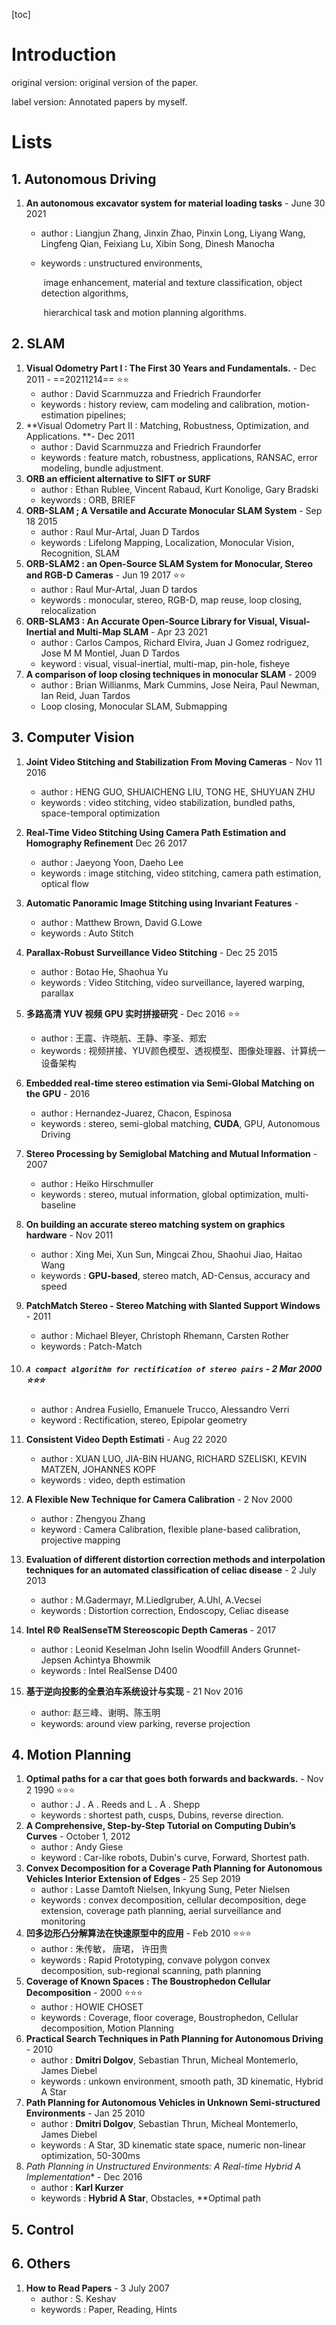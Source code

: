 [toc]

# Introduction

original version: original version of the paper.

label version: Annotated papers by myself.

# Lists

## 1. Autonomous Driving

 1. **An autonomous excavator system for material loading tasks** - June 30 2021

    * author : Liangjun Zhang,  Jinxin Zhao, Pinxin Long, Liyang Wang, Lingfeng Qian, Feixiang Lu, Xibin Song, Dinesh Manocha

    * keywords : unstructured environments, 

      ​					image enhancement,  material and texture classification, object detection algorithms, 

      ​					hierarchical task and motion planning algorithms.

## 2. SLAM

1. **Visual Odometry Part I : The First 30 Years and Fundamentals.** - Dec 2011 - ==20211214==  :star::star:
   * author : David Scarnmuzza and Friedrich Fraundorfer
   * keywords : history review, cam modeling and calibration, motion-estimation pipelines;
2. **Visual Odometry Part II : Matching, Robustness, Optimization, and Applications. **- Dec 2011
   * author : David Scarnmuzza and Friedrich Fraundorfer
   * keywords : feature match, robustness, applications, RANSAC, error modeling, bundle adjustment.
3. **ORB an efficient alternative to SIFT or SURF**
   * author : Ethan Rublee, Vincent Rabaud, Kurt Konolige, Gary Bradski
   * keywords : ORB, BRIEF
4. **ORB-SLAM ; A Versatile and Accurate Monocular SLAM System** - Sep 18 2015
   * author : Raul Mur-Artal, Juan D Tardos
   * keywords : Lifelong Mapping, Localization, Monocular Vision, Recognition, SLAM
5. **ORB-SLAM2 : an Open-Source SLAM System for Monocular, Stereo and RGB-D Cameras** - Jun 19 2017  :star::star:
   * author : Raul Mur-Artal, Juan D tardos
   * keywords : monocular, stereo, RGB-D, map reuse, loop closing, relocalization
6. **ORB-SLAM3 : An Accurate Open-Source Library for Visual, Visual-Inertial and Multi-Map SLAM**  - Apr 23 2021
   * author : Carlos Campos, Richard Elvira, Juan J Gomez rodriguez, Jose M M Montiel, Juan D Tardos
   * keyword : visual, visual-inertial, multi-map, pin-hole, fisheye
7. **A comparison of loop closing techniques in monocular SLAM** - 2009
   * author : Brian Willianms, Mark Cummins, Jose Neira, Paul Newman, Ian Reid, Juan Tardos
   * Loop closing, Monocular SLAM, Submapping

## 3. Computer Vision

1. **Joint Video Stitching and Stabilization From Moving Cameras** - Nov 11 2016
   * author : HENG GUO, SHUAICHENG LIU, TONG HE, SHUYUAN ZHU
   * keywords : video stitching, video stabilization, bundled paths, space-temporal optimization
   
2. **Real-Time Video Stitching Using Camera Path Estimation and Homography Refinement**  Dec 26 2017
   * author : Jaeyong Yoon, Daeho Lee
   * keywords : image stitching, video stitching, camera path estimation, optical flow
   
3. **Automatic Panoramic Image Stitching using Invariant Features** - 
   * author : Matthew Brown, David G.Lowe
   * keywords : Auto Stitch
   
4. **Parallax-Robust Surveillance Video Stitching** - Dec 25 2015
   * author : Botao He, Shaohua Yu
   * keywords : Video Stitching, video surveillance, layered warping, parallax
   
5. **多路高清 YUV 视频 GPU 实时拼接研究** - Dec 2016  :star::star:
   * author : 王震、许晓航、王静、李圣、郑宏
   * keywords : 视频拼接、YUV颜色模型、透视模型、图像处理器、计算统一设备架构
   
6. **Embedded real-time stereo estimation via Semi-Global Matching on the GPU** - 2016

   * author : Hernandez-Juarez, Chacon, Espinosa
   * keywords : stereo, semi-global matching, **CUDA**, GPU, Autonomous Driving

7. **Stereo Processing by Semiglobal Matching and Mutual Information** - 2007

   * author : Heiko Hirschmuller
   * keywords : stereo, mutual information, global optimization, multi-baseline

8. **On building an accurate stereo matching system on graphics hardware** - Nov 2011

   * author : Xing Mei, Xun Sun, Mingcai Zhou, Shaohui Jiao, Haitao Wang
   * keywords : **GPU-based**, stereo match, AD-Census, accuracy and speed

9. **PatchMatch Stereo - Stereo Matching with Slanted Support Windows** - 2011

   * author : Michael Bleyer, Christoph Rhemann, Carsten Rother
   * keywords : Patch-Match

10. ##### `A compact algorithm for rectification of stereo pairs` - 2 Mar 2000 :star::star::star:

    * author : Andrea Fusiello, Emanuele Trucco, Alessandro Verri
    * keyword : Rectification, stereo, Epipolar geometry
    
11. **Consistent Video Depth Estimati** - Aug 22 2020

    * author : XUAN LUO, JIA-BIN HUANG, RICHARD SZELISKI, KEVIN MATZEN, JOHANNES KOPF
    * keywords : video, depth estimation
    
12. **A Flexible New Technique for Camera Calibration** - 2 Nov 2000

    * author : Zhengyou Zhang
    * keyword : Camera Calibration, flexible plane-based calibration, projective mapping

13. **Evaluation of different distortion correction methods and interpolation techniques for an automated classification of celiac disease** - 2 July 2013

    * author : M.Gadermayr, M.Liedlgruber, A.Uhl, A.Vecsei
    * keywords : Distortion correction, Endoscopy, Celiac disease
    
14. **Intel R© RealSenseTM Stereoscopic Depth Cameras** - 2017

    * author : Leonid Keselman John Iselin Woodfill Anders Grunnet-Jepsen Achintya Bhowmik
    * keywords : Intel RealSense D400
    
15. **基于逆向投影的全景泊车系统设计与实现** - 21 Nov 2016

    * author: 赵三峰、谢明、陈玉明
    * keywords: around view parking, reverse projection

## 4. Motion Planning

1. **Optimal paths for a car that goes both forwards and backwards.** - Nov 2 1990  :star::star::star:
   - author : J . A . Reeds and L . A . Shepp
   - keywords : shortest path, cusps, Dubins, reverse direction.
2. **A Comprehensive, Step-by-Step Tutorial on Computing Dubin’s Curves** - October 1, 2012
   * author : Andy Giese
   * keyword : Car-like robots, Dubin's curve, Forward, Shortest path.
3. **Convex Decomposition for a Coverage Path Planning for Autonomous Vehicles Interior Extension of Edges** - 25 Sep 2019
   * author : Lasse Damtoft Nielsen, Inkyung Sung, Peter Nielsen
   * keywords : convex decomposition, cellular decomposition, dege extension, coverage path planning, aerial surveillance and monitoring
4. **凹多边形凸分解算法在快速原型中的应用**  -  Feb 2010 :star::star::star:
   * author : 朱传敏， 唐珺， 许田贵
   * keywords : Rapid Prototyping, convave polygon convex decomposition, sub-regional scanning, path planning
5. **Coverage of Known Spaces : The Boustrophedon Cellular Decomposition** - 2000  :star::star::star:
   * author : HOWIE CHOSET
   * keywords : Coverage, floor coverage, Boustrophedon, Cellular decomposition, Motion Planning
6. **Practical Search Techniques in Path Planning for Autonomous Driving** - 2010
   * author : **Dmitri Dolgov**, Sebastian Thrun, Micheal Montemerlo, James Diebel
   * keywords : unkown environment, smooth path, 3D kinematic, Hybrid A Star
7. **Path Planning for Autonomous Vehicles in Unknown Semi-structured Environments** - Jan 25 2010
   * author : **Dmitri Dolgov**, Sebastian Thrun, Micheal Montemerlo, James Diebel
   * keywords : A Star, 3D kinematic state space, numeric non-linear optimization, 50-300ms
8. **Path Planning in Unstructured Environments: A Real-time Hybrid A* Implementation** - Dec 2016
   * author : **Karl Kurzer**
   * keywords : **Hybrid A Star**, Obstacles, **Optimal path

## 5. Control

## 6. Others

1. **How to Read Papers** - 3 July 2007
   * author : S. Keshav
   * keywords : Paper, Reading, Hints